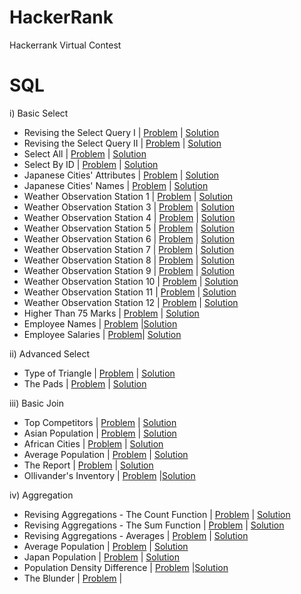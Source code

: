 # HackerRank
Hackerrank Virtual Contest

# SQL
i) Basic Select
- Revising the Select Query I | [Problem](https://www.hackerrank.com/challenges/revising-the-select-query/problem) | [Solution](https://github.com/vibhutivadje/HackerRank/blob/master/SQL/1-Basic%20Select/001.%20Revising%20the%20Select%20Query%20I.sql)
- Revising the Select Query II | [Problem](https://www.hackerrank.com/challenges/revising-the-select-query-2/problem) | [Solution](https://github.com/vibhutivadje/HackerRank/blob/master/SQL/1-Basic%20Select/002.%20Revising%20the%20Select%20Query%20II.sql)
- Select All | [Problem](https://www.hackerrank.com/challenges/select-all-sql/problem) | [Solution](https://github.com/vibhutivadje/HackerRank/blob/master/SQL/1-Basic%20Select/003.%20Select%20All.sql)
- Select By ID | [Problem](https://www.hackerrank.com/challenges/select-by-id/problem) | [Solution](https://github.com/vibhutivadje/HackerRank/blob/master/SQL/1-Basic%20Select/004.%20Select%20By%20ID.sql)
- Japanese Cities' Attributes | [Problem](https://www.hackerrank.com/challenges/japanese-cities-attributes/problem) | [Solution](https://github.com/vibhutivadje/HackerRank/blob/master/SQL/1-Basic%20Select/005.%20Japanese%20Cities'%20Attributes.sql)
- Japanese Cities' Names | [Problem](https://www.hackerrank.com/challenges/japanese-cities-name/problem) | [Solution](https://github.com/vibhutivadje/HackerRank/blob/master/SQL/1-Basic%20Select/006.%20Japanese%20Cities'%20Names.sql)
- Weather Observation Station 1 | [Problem](https://www.hackerrank.com/challenges/weather-observation-station-1/problem) | [Solution](https://github.com/vibhutivadje/HackerRank/blob/master/SQL/1-Basic%20Select/007.%20Weather%20Observation%20Station%201.sql)
- Weather Observation Station 3 | [Problem](https://www.hackerrank.com/challenges/weather-observation-station-3/problem) | [Solution](https://github.com/vibhutivadje/HackerRank/blob/master/SQL/1-Basic%20Select/008.%20Weather%20Observation%20Station%203.sql)
- Weather Observation Station 4 | [Problem](https://www.hackerrank.com/challenges/weather-observation-station-4/problem) | [Solution](https://github.com/vibhutivadje/HackerRank/blob/master/SQL/1-Basic%20Select/009.%20Weather%20Observation%20Station%204.sql)
- Weather Observation Station 5 | [Problem](https://www.hackerrank.com/challenges/weather-observation-station-5/problem) | [Solution](https://github.com/vibhutivadje/HackerRank/blob/master/SQL/1-Basic%20Select/010.%20Weather%20Observation%20Station%205.sql)
- Weather Observation Station 6 | [Problem](https://www.hackerrank.com/challenges/weather-observation-station-6/problem) | [Solution](https://github.com/vibhutivadje/HackerRank/blob/master/SQL/1-Basic%20Select/011.%20Weather%20Observation%20Station%206.sql)
- Weather Observation Station 7 | [Problem](https://www.hackerrank.com/challenges/weather-observation-station-7/problem) | [Solution](https://github.com/vibhutivadje/HackerRank/blob/master/SQL/1-Basic%20Select/012.%20Weather%20Observation%20Station%207.sql)
- Weather Observation Station 8 | [Problem](https://www.hackerrank.com/challenges/weather-observation-station-8/problem) | [Solution](https://github.com/vibhutivadje/HackerRank/blob/master/SQL/1-Basic%20Select/013.%20Weather%20Observation%20Station%208.sql)
- Weather Observation Station 9 | [Problem](https://www.hackerrank.com/challenges/weather-observation-station-9/problem) | [Solution](https://github.com/vibhutivadje/HackerRank/blob/master/SQL/1-Basic%20Select/014.%20Weather%20Observation%20Station%209.sql)
- Weather Observation Station 10 | [Problem](https://www.hackerrank.com/challenges/weather-observation-station-10/problem) | [Solution](https://github.com/vibhutivadje/HackerRank/blob/master/SQL/1-Basic%20Select/015.%20Weather%20Observation%20Station%2010.sql)
- Weather Observation Station 11 | [Problem](https://www.hackerrank.com/challenges/weather-observation-station-11/problem) | [Solution](https://github.com/vibhutivadje/HackerRank/blob/master/SQL/1-Basic%20Select/016.%20Weather%20Observation%20Station%2011.sql)
- Weather Observation Station 12 | [Problem](https://www.hackerrank.com/challenges/weather-observation-station-12/problem) | [Solution](https://github.com/vibhutivadje/HackerRank/blob/master/SQL/1-Basic%20Select/017.%20Weather%20Observation%20Station%2012.sql)
- Higher Than 75 Marks | [Problem](https://www.hackerrank.com/challenges/more-than-75-marks/problem) | [Solution](https://github.com/vibhutivadje/HackerRank/blob/master/SQL/1-Basic%20Select/018.%20Higher%20Than%2075%20Marks.sql)
- Employee Names | [Problem](https://www.hackerrank.com/challenges/name-of-employees/problem) |[Solution](https://github.com/vibhutivadje/HackerRank/blob/master/SQL/1-Basic%20Select/019.%20Employee%20Names.sql)
- Employee Salaries | [Problem](https://www.hackerrank.com/challenges/salary-of-employees/problem)| [Solution](https://github.com/vibhutivadje/HackerRank/blob/master/SQL/1-Basic%20Select/020.%20Employee%20Salaries.sql)

ii) Advanced Select 
- Type of Triangle | [Problem](https://www.hackerrank.com/challenges/what-type-of-triangle/problem) | [Solution](https://github.com/vibhutivadje/HackerRank/blob/master/SQL/2-Advanced%20Select/001.%20Type%20of%20Triangle.sql)
- The Pads | [Problem](https://www.hackerrank.com/challenges/the-pads/problem) | [Solution](https://github.com/vibhutivadje/HackerRank/blob/master/SQL/2-Advanced%20Select/001.%20Type%20of%20Triangle.sql)

iii) Basic Join
- Top Competitors | [Problem](https://www.hackerrank.com/challenges/full-score/problem) | [Solution](https://github.com/vibhutivadje/HackerRank/blob/master/SQL/3-Basic%20Join/001.%20Top%20Competitors.sql)
- Asian Population | [Problem](https://www.hackerrank.com/challenges/asian-population/problem) | [Solution](https://github.com/vibhutivadje/HackerRank/blob/master/SQL/3-Basic%20Join/002.%20Asian%20Population.sql)
- African Cities | [Problem](https://www.hackerrank.com/challenges/african-cities/problem) | [Solution](https://github.com/vibhutivadje/HackerRank/blob/master/SQL/3-Basic%20Join/003.%20African%20Cities.sql)
- Average Population | [Problem](https://www.hackerrank.com/challenges/average-population-of-each-continent/problem) | [Solution](https://github.com/vibhutivadje/HackerRank/blob/master/SQL/3-Basic%20Join/004.%20Average%20Population.sql)
- The Report | [Problem](https://www.hackerrank.com/challenges/the-report/problem) | [Solution](https://github.com/vibhutivadje/HackerRank/blob/master/SQL/3-Basic%20Join/005.The%20Report.sql)
- Ollivander's Inventory | [Problem](https://www.hackerrank.com/challenges/harry-potter-and-wands/problem) |[Solution](https://github.com/vibhutivadje/HackerRank/blob/master/SQL/3-Basic%20Join/006.Ollivander's%20Invent.sqlory)

iv) Aggregation
- Revising Aggregations - The Count Function | [Problem](https://www.hackerrank.com/challenges/revising-aggregations-the-count-function/problem) | [Solution](https://github.com/vibhutivadje/HackerRank/blob/master/SQL/04.Aggregation/001.%20Revising%20Aggregations%20-%20The%20Count%20Function.sql)
- Revising Aggregations - The Sum Function | [Problem](https://www.hackerrank.com/challenges/revising-aggregations-sum/problem) | [Solution](https://github.com/vibhutivadje/HackerRank/blob/master/SQL/04.Aggregation/002.%20Revising%20Aggregations%20-%20The%20Sum%20Function.sql)
- Revising Aggregations - Averages | [Problem](https://www.hackerrank.com/challenges/revising-aggregations-the-average-function/problem) | [Solution](https://github.com/vibhutivadje/HackerRank/blob/master/SQL/04.Aggregation/003.%20Revising%20Aggregations%20-%20Averages.sql)
- Average Population | [Problem](https://www.hackerrank.com/challenges/average-population/problem) | [Solution](https://github.com/vibhutivadje/HackerRank/blob/master/SQL/04.Aggregation/004.%20Average%20Population.sql)
- Japan Population | [Problem](https://www.hackerrank.com/challenges/japan-population/problem) | [Solution](https://github.com/vibhutivadje/HackerRank/blob/master/SQL/04.Aggregation/005.%20Japan%20Population.sql)
- Population Density Difference | [Problem](https://www.hackerrank.com/challenges/population-density-difference/problem) |[Solution](https://github.com/vibhutivadje/HackerRank/blob/master/SQL/04.Aggregation/006.%20Population%20Density%20Difference.sql)
- The Blunder | [Problem](https://www.hackerrank.com/challenges/the-blunder/problem) | 
